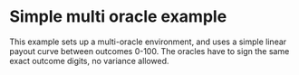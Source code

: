 # Simple multi oracle example

This example sets up a multi-oracle environment, and uses a simple linear payout curve between outcomes 0-100. The oracles have to sign the same exact outcome digits, no variance allowed.
